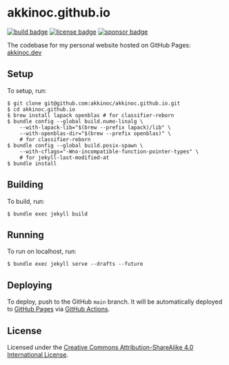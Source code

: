 # akkinoc.github.io

[![build badge]][build]
[![license badge]][license]
[![sponsor badge]][sponsor]

[build]: https://github.com/akkinoc/akkinoc.github.io/actions/workflows/build.yml
[build badge]: https://github.com/akkinoc/akkinoc.github.io/actions/workflows/build.yml/badge.svg
[license]: LICENSE.txt
[license badge]: https://img.shields.io/github/license/akkinoc/akkinoc.github.io?color=blue
[sponsor]: https://github.com/sponsors/akkinoc
[sponsor badge]: https://img.shields.io/static/v1?logo=github&label=sponsor&message=%E2%9D%A4&color=db61a2

The codebase for my personal website hosted on GitHub Pages: [akkinoc.dev]

[akkinoc.dev]: https://akkinoc.dev

## Setup

To setup, run:

```console
$ git clone git@github.com:akkinoc/akkinoc.github.io.git
$ cd akkinoc.github.io
$ brew install lapack openblas # for classifier-reborn
$ bundle config --global build.numo-linalg \
    --with-lapack-lib="$(brew --prefix lapack)/lib" \
    --with-openblas-dir="$(brew --prefix openblas)" \
    # for classifier-reborn
$ bundle config --global build.posix-spawn \
    --with-cflags="-Wno-incompatible-function-pointer-types" \
    # for jekyll-last-modified-at
$ bundle install
```

## Building

To build, run:

```console
$ bundle exec jekyll build
```

## Running

To run on localhost, run:

```console
$ bundle exec jekyll serve --drafts --future
```

## Deploying

To deploy, push to the GitHub `main` branch.
It will be automatically deployed to [GitHub Pages][akkinoc.dev] via [GitHub Actions][build].

## License

Licensed under the [Creative Commons Attribution-ShareAlike 4.0 International License][license].
